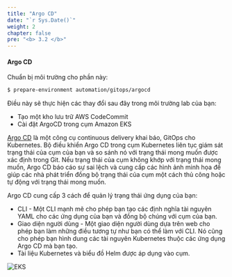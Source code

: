 ```yaml
---
title: "Argo CD"
date: "`r Sys.Date()`"
weight: 2
chapter: false
pre: "<b> 3.2 </b>"
---
```


#### Argo CD

Chuẩn bị môi trường cho phần này:

```bash timeout=300 wait=120 hook=install
$ prepare-environment automation/gitops/argocd
```

Điều này sẽ thực hiện các thay đổi sau đây trong môi trường lab của bạn:

- Tạo một kho lưu trữ AWS CodeCommit
- Cài đặt ArgoCD trong cụm Amazon EKS

[Argo CD](https://argoproj.github.io/cd/) là một công cụ continuous delivery khai báo, GitOps cho Kubernetes. Bộ điều khiển Argo CD trong cụm Kubernetes liên tục giám sát trạng thái của cụm của bạn và so sánh nó với trạng thái mong muốn được xác định trong Git. Nếu trạng thái của cụm không khớp với trạng thái mong muốn, Argo CD báo cáo sự sai lệch và cung cấp các hình ảnh minh họa để giúp các nhà phát triển đồng bộ trạng thái của cụm một cách thủ công hoặc tự động với trạng thái mong muốn.

Argo CD cung cấp 3 cách để quản lý trạng thái ứng dụng của bạn:

- CLI - Một CLI mạnh mẽ cho phép bạn tạo các định nghĩa tài nguyên YAML cho các ứng dụng của bạn và đồng bộ chúng với cụm của bạn.
- Giao diện người dùng - Một giao diện người dùng dựa trên web cho phép bạn làm những điều tương tự như bạn có thể làm với CLI. Nó cũng cho phép bạn hình dung các tài nguyên Kubernetes thuộc các ứng dụng Argo CD mà bạn tạo.
- Tài liệu Kubernetes và biểu đồ Helm được áp dụng vào cụm.

![EKS](/images/0006/00041.png?featherlight=false&width=90pc)